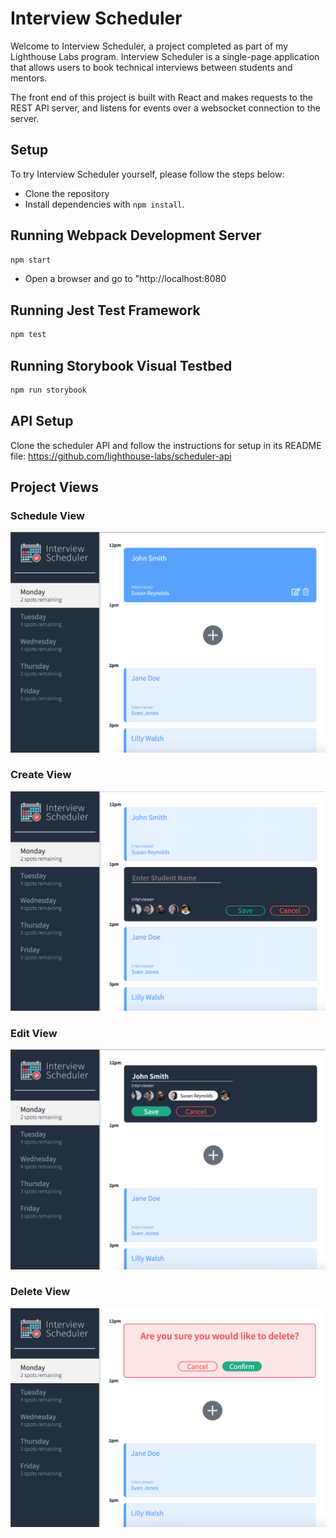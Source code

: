 # Interview Scheduler

Welcome to Interview Scheduler, a project completed as part of my Lighthouse Labs program. Interview Scheduler is a single-page application that allows users to book technical interviews between students and mentors.

The front end of this project is built with React and makes requests to the REST API server, and listens for events over a websocket connection to the server.

## Setup

To try Interview Scheduler yourself, please follow the steps below:

- Clone the repository
- Install dependencies with `npm install`.

## Running Webpack Development Server

```sh
npm start
```

- Open a browser and go to "http://localhost:8080

## Running Jest Test Framework

```sh
npm test
```

## Running Storybook Visual Testbed

```sh
npm run storybook
```

## API Setup

Clone the scheduler API and follow the instructions for setup in its README file:
https://github.com/lighthouse-labs/scheduler-api

## Project Views

### Schedule View

!["Schedule View"](https://github.com/julezfitz/scheduler/blob/master/images/view.png)

### Create View

!["Create View"](https://github.com/julezfitz/scheduler/blob/master/images/create-view.png)

### Edit View

!["Edit View"](https://github.com/julezfitz/scheduler/blob/master/images/edit-view.png)

### Delete View

!["Delete View"](https://github.com/julezfitz/scheduler/blob/master/images/delete-view.png)
